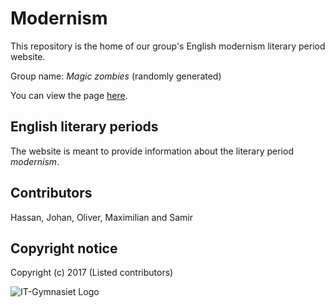 # Modernism
This repository is the home of our group's English modernism literary period website.

Group name: *Magic zombies* (randomly generated)

You can view the page [here](https://devmaximilian.github.io/modernism/).

## English literary periods
The website is meant to provide information about the literary period *modernism*.

## Contributors
Hassan, Johan, Oliver, Maximilian and Samir

## Copyright notice
Copyright (c) 2017 (Listed contributors)

![IT-Gymnasiet Logo](http://weloveitg.se/header-logo.jpg)